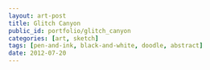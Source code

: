 ```yaml
---
layout: art-post
title: Glitch Canyon
public_id: portfolio/glitch_canyon
categories: [art, sketch]
tags: [pen-and-ink, black-and-white, doodle, abstract]
date: 2012-07-20
---
```

